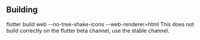 ## Building
flutter build web --no-tree-shake-icons --web-renderer=html
This does not build correctly on the flutter beta channel, use the stable channel.
